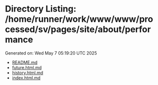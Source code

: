 # Directory Listing: /home/runner/work/www/www/processed/sv/pages/site/about/performance
Generated on: Wed May  7 05:19:20 UTC 2025

- [README.md](README.md)
- [future.html.md](future.html.md)
- [history.html.md](history.html.md)
- [index.html.md](index.html.md)
